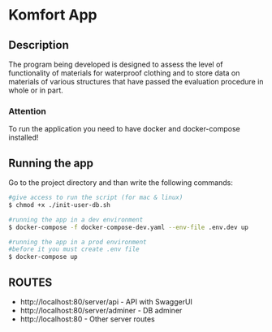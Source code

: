 # Komfort App

## Description
The program being developed is designed to assess the level of functionality of materials for waterproof clothing and to store data on materials of various structures that have passed the evaluation procedure in whole or in part.

### Attention
To run the application you need to have docker and docker-compose installed! 

## Running the app
Go to the project directory and than write the following commands:

```bash
#give access to run the script (for mac & linux)
$ chmod +x ./init-user-db.sh

#running the app in a dev environment
$ docker-compose -f docker-compose-dev.yaml --env-file .env.dev up

#running the app in a prod environment
#before it you must create .env file
$ docker-compose up
```
## ROUTES

- http://localhost:80/server/api - API with SwaggerUI
- http://localhost:80/server/adminer - DB adminer
- http://localhost:80 - Other server routes